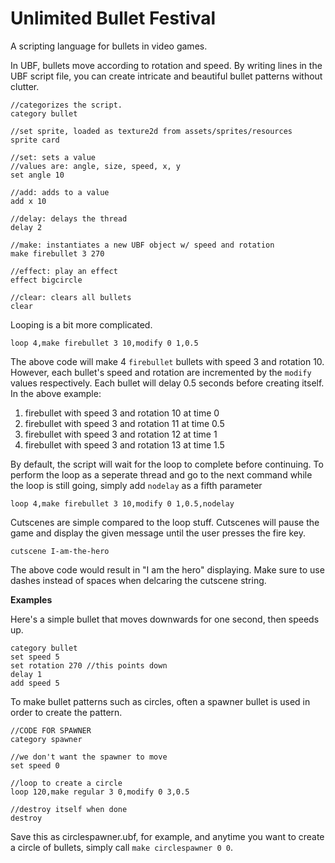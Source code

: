 # Unlimited Bullet Festival

A scripting language for bullets in video games.



In UBF, bullets move according to rotation and speed. By writing lines in the UBF script file, you can create intricate and beautiful bullet patterns without clutter.
```
//categorizes the script.
category bullet

//set sprite, loaded as texture2d from assets/sprites/resources
sprite card

//set: sets a value
//values are: angle, size, speed, x, y
set angle 10

//add: adds to a value
add x 10

//delay: delays the thread
delay 2

//make: instantiates a new UBF object w/ speed and rotation
make firebullet 3 270

//effect: play an effect
effect bigcircle

//clear: clears all bullets
clear
```

Looping is a bit more complicated. 
```
loop 4,make firebullet 3 10,modify 0 1,0.5
```
The above code will make 4 `firebullet` bullets with speed 3 and rotation 10. However, each bullet's speed and rotation are incremented by the `modify` values respectively. Each bullet will delay 0.5 seconds before creating itself. In the above example:

 1. firebullet with speed 3 and rotation 10 at time 0
 2. firebullet with speed 3 and rotation 11 at time 0.5
 3. firebullet with speed 3 and rotation 12 at time 1
 4. firebullet with speed 3 and rotation 13 at time 1.5

By default, the script will wait for the loop to complete before continuing. To perform the loop as a seperate thread and go to the next command while the loop is still going, simply add `nodelay` as a fifth parameter

    loop 4,make firebullet 3 10,modify 0 1,0.5,nodelay



Cutscenes are simple compared to the loop stuff. Cutscenes will pause the game and display the given message until the user presses the fire key.
```
cutscene I-am-the-hero
```
The above code would result in "I am the hero" displaying. Make sure to use dashes instead of spaces when delcaring the cutscene string.


**Examples**

Here's a simple bullet that moves downwards for one second, then speeds up.

    category bullet
    set speed 5
    set rotation 270 //this points down
    delay 1
    add speed 5
  
  To make bullet patterns such as circles, often a spawner bullet is used in order to create the pattern.

    //CODE FOR SPAWNER
    category spawner

	//we don't want the spawner to move
    set speed 0 

	//loop to create a circle
    loop 120,make regular 3 0,modify 0 3,0.5

	//destroy itself when done
	destroy

Save this as circlespawner.ubf, for example, and anytime you want to create a circle of bullets, simply call `make circlespawner 0 0`.

   

